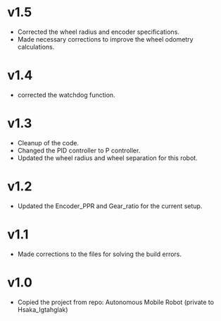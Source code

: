 # v1.5
* Corrected the wheel radius and encoder specifications.
* Made necessary corrections to improve the wheel odometry calculations.

# v1.4
* corrected the watchdog function.

# v1.3
* Cleanup of the code.
* Changed the PID controller to P controller.
* Updated the wheel radius and wheel separation for this robot.

# v1.2
* Updated the Encoder_PPR and Gear_ratio for the current setup.

# v1.1
* Made corrections to the files for solving the build errors.

# v1.0
* Copied the project from repo: Autonomous Mobile Robot (private to Hsaka_Igtahglak)
